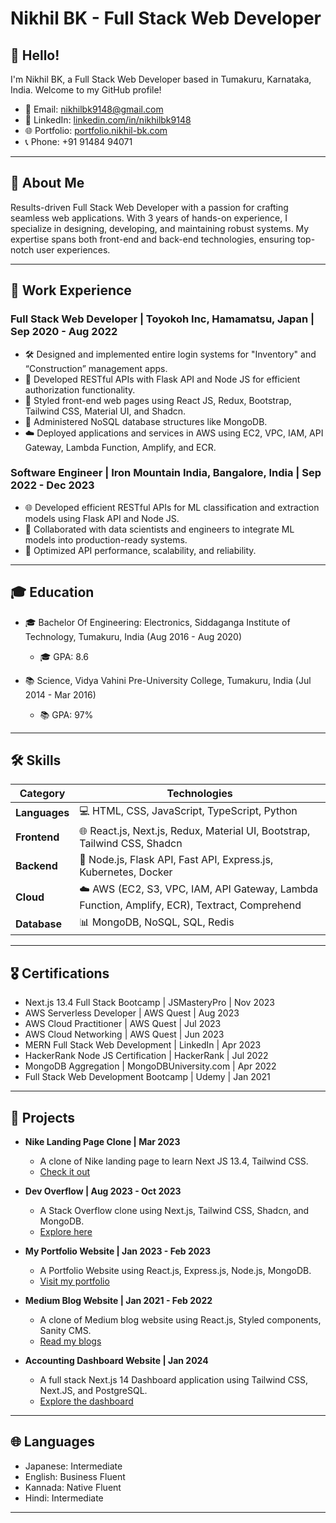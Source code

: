 # Nikhil BK - Full Stack Web Developer

## 👋 Hello!

I'm Nikhil BK, a Full Stack Web Developer based in Tumakuru, Karnataka, India. Welcome to my GitHub profile!

- 📧 Email: nikhilbk9148@gmail.com
- 📱 LinkedIn: [linkedin.com/in/nikhilbk9148](https://www.linkedin.com/in/nikhilbk9148/)
- 🌐 Portfolio: [portfolio.nikhil-bk.com](https://portfolio.nikhil-bk.com/)
- 📞 Phone: +91 91484 94071


---

## 🚀 About Me

Results-driven Full Stack Web Developer with a passion for crafting seamless web applications. With 3 years of hands-on experience, I specialize in designing, developing, and maintaining robust systems. My expertise spans both front-end and back-end technologies, ensuring top-notch user experiences.

---

## 💼 Work Experience

### Full Stack Web Developer | Toyokoh Inc, Hamamatsu, Japan | Sep 2020 - Aug 2022
- 🛠️ Designed and implemented entire login systems for "Inventory" and “Construction” management apps.
- 🚀 Developed RESTful APIs with Flask API and Node JS for efficient authorization functionality.
- 🎨 Styled front-end web pages using React JS, Redux, Bootstrap, Tailwind CSS, Material UI, and Shadcn.
- 💾 Administered NoSQL database structures like MongoDB.
- ☁️ Deployed applications and services in AWS using EC2, VPC, IAM, API Gateway, Lambda Function, Amplify, and ECR.

### Software Engineer | Iron Mountain India, Bangalore, India | Sep 2022 - Dec 2023
- 🌐 Developed efficient RESTful APIs for ML classification and extraction models using Flask API and Node JS.
- 🤝 Collaborated with data scientists and engineers to integrate ML models into production-ready systems.
- 🚀 Optimized API performance, scalability, and reliability.

---

## 🎓 Education

- 🎓 Bachelor Of Engineering: Electronics, Siddaganga Institute of Technology, Tumakuru, India (Aug 2016 - Aug 2020)
  - 🎓 GPA: 8.6

- 📚 Science, Vidya Vahini Pre-University College, Tumakuru, India (Jul 2014 - Mar 2016)
  - 📚 GPA: 97%

---

## 🛠️ Skills

| **Category**   | **Technologies**                                         |
| --------------- | -------------------------------------------------------- |
| **Languages**   | 💻 HTML, CSS, JavaScript, TypeScript, Python              |
| **Frontend**    | 🌐 React.js, Next.js, Redux, Material UI, Bootstrap, Tailwind CSS, Shadcn |
| **Backend**     | 🚀 Node.js, Flask API, Fast API, Express.js, Kubernetes, Docker |
| **Cloud**       | ☁️ AWS (EC2, S3, VPC, IAM, API Gateway, Lambda Function, Amplify, ECR), Textract, Comprehend |
| **Database**    | 📊 MongoDB, NoSQL, SQL, Redis                

---

## 🎖️ Certifications

- Next.js 13.4 Full Stack Bootcamp | JSMasteryPro | Nov 2023
- AWS Serverless Developer | AWS Quest | Aug 2023
- AWS Cloud Practitioner | AWS Quest | Jul 2023
- AWS Cloud Networking | AWS Quest | Jun 2023
- MERN Full Stack Web Development | LinkedIn | Apr 2023
- HackerRank Node JS Certification | HackerRank | Jul 2022
- MongoDB Aggregation | MongoDBUniversity.com | Apr 2022
- Full Stack Web Development Bootcamp | Udemy | Jan 2021

---

## 🚀 Projects

- **Nike Landing Page Clone | Mar 2023**
  - A clone of Nike landing page to learn Next JS 13.4, Tailwind CSS.
  - [Check it out](https://nike-landing-page-nikhil-bk.vercel.app/)

- **Dev Overflow | Aug 2023 - Oct 2023**
  - A Stack Overflow clone using Next.js, Tailwind CSS, Shadcn, and MongoDB.
  - [Explore here](https://stack-overflow-nextjs13-git-master-nikhil-bk.vercel.app/)

- **My Portfolio Website | Jan 2023 - Feb 2023**
  - A Portfolio Website using React.js, Express.js, Node.js, MongoDB.
  - [Visit my portfolio](https://portfolio.nikhil-bk.com/)

- **Medium Blog Website | Jan 2021 - Feb 2022**
  - A clone of Medium blog website using React.js, Styled components, Sanity CMS.
  - [Read my blogs](https://medium-clone-nikhil-bk.vercel.app/)

- **Accounting Dashboard Website | Jan 2024**
  - A full stack Next.js 14 Dashboard application using Tailwind CSS, Next.JS, and PostgreSQL.
  - [Explore the dashboard](https://accounts-me.nikhil-bk.com/)

---

## 🌐 Languages

- Japanese: Intermediate
- English: Business Fluent
- Kannada: Native Fluent
- Hindi: Intermediate

---
